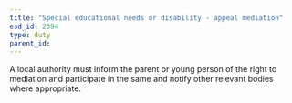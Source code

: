 ```yaml
---
title: "Special educational needs or disability - appeal mediation"
esd_id: 2394
type: duty
parent_id:  
---
```


A local authority must inform the parent or young person of the right to mediation and participate in the same and notify other relevant bodies where appropriate.

